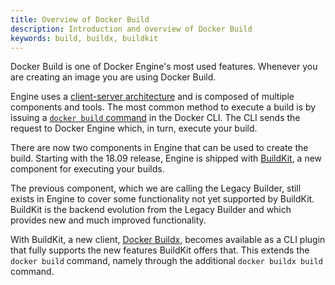 ```yaml
---
title: Overview of Docker Build
description: Introduction and overview of Docker Build
keywords: build, buildx, buildkit
---
```



Docker Build is one of Docker Engine's most used features. Whenever you are creating an image you are using Docker Build.

Engine uses a [client-server architecture](../get-started/overview.md#docker-architecture) and is composed of multiple components and tools. 
The most common method to execute a build is by issuing a [`docker build` command](../engine/reference/commandline/build.md) in the Docker CLI. The CLI sends the request to Docker Engine which, in turn, execute your build. 

There are now two components in Engine that can be used to create the build. Starting with the 18.09 release, Engine is shipped with [BuildKit](https://github.com/moby/buildkit), a new component for executing your builds.

The previous component, which we are calling the Legacy Builder, still exists in Engine to cover some functionality not yet supported by BuildKit. 
BuildKit is the backend evolution from the Legacy Builder and which provides new and much improved functionality. 

With BuildKit, a new client, [Docker Buildx](../buildx/working-with-buildx.md), becomes available as a CLI plugin that fully supports the new features BuildKit offers that. This extends the `docker build` command, namely through the additional `docker buildx build` command. 

